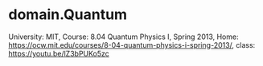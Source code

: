 # domain.Quantum
University: MIT, Course: 8.04 Quantum Physics I, Spring 2013, Home: https://ocw.mit.edu/courses/8-04-quantum-physics-i-spring-2013/, class: https://youtu.be/lZ3bPUKo5zc
